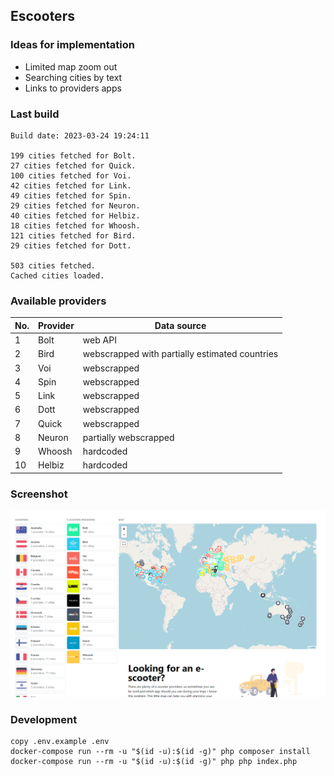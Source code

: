 ## Escooters

### Ideas for implementation

- Limited map zoom out
- Searching cities by text
- Links to providers apps

### Last build
```
Build date: 2023-03-24 19:24:11

199 cities fetched for Bolt.
27 cities fetched for Quick.
100 cities fetched for Voi.
42 cities fetched for Link.
49 cities fetched for Spin.
29 cities fetched for Neuron.
40 cities fetched for Helbiz.
18 cities fetched for Whoosh.
121 cities fetched for Bird.
29 cities fetched for Dott.

503 cities fetched.
Cached cities loaded.

```

### Available providers

| No. | Provider | Data source |
|---|---|---|
| 1 | Bolt | web API |
| 2 | Bird | webscrapped with partially estimated countries |
| 3 | Voi | webscrapped |
| 4 | Spin | webscrapped |
| 5 | Link | webscrapped |
| 6 | Dott | webscrapped |
| 7 | Quick | webscrapped |
| 8 | Neuron | partially webscrapped |
| 9 | Whoosh | hardcoded |
| 10 | Helbiz | hardcoded |

### Screenshot

![./screenshot.png](./screenshot.png)

### Development

```
copy .env.example .env
docker-compose run --rm -u "$(id -u):$(id -g)" php composer install
docker-compose run --rm -u "$(id -u):$(id -g)" php php index.php
```
